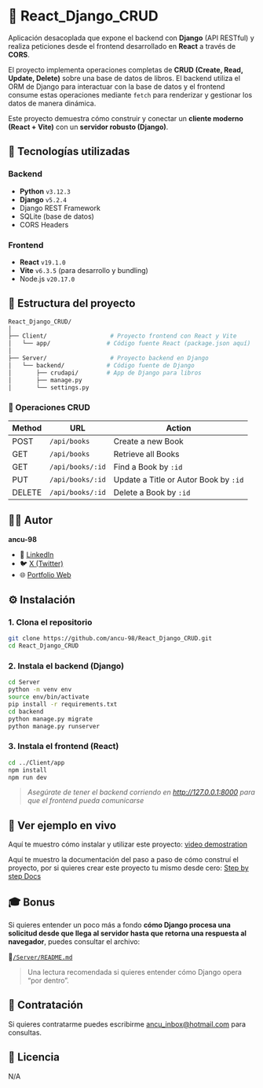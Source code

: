 # 📓 React_Django_CRUD

Aplicación desacoplada que expone el backend con **Django** (API RESTful) y realiza peticiones desde el frontend desarrollado en **React** a través de **CORS**.

El proyecto implementa operaciones completas de **CRUD (Create, Read, Update, Delete)** sobre una base de datos de libros. El backend utiliza el ORM de Django para interactuar con la base de datos y el frontend consume estas operaciones mediante `fetch` para renderizar y gestionar los datos de manera dinámica.

Este proyecto demuestra cómo construir y conectar un **cliente moderno (React + Vite)** con un **servidor robusto (Django)**.

## 🚀 Tecnologías utilizadas

### Backend
- **Python** `v3.12.3`
- **Django** `v5.2.4`
- Django REST Framework
- SQLite (base de datos)
- CORS Headers

### Frontend
- **React** `v19.1.0`
- **Vite** `v6.3.5` (para desarrollo y bundling)
- Node.js `v20.17.0`

## 🧱 Estructura del proyecto

```bash
React_Django_CRUD/
│
├── Client/                  # Proyecto frontend con React y Vite
│   └── app/                # Código fuente React (package.json aquí)
│
├── Server/                  # Proyecto backend en Django
│   └── backend/            # Código fuente de Django
│       ├── crudapi/        # App de Django para libros
│       ├── manage.py
│       └── settings.py
```

### 🔄 Operaciones CRUD

| **Method** | **URL**                      | **Action**                                      |
|------------|------------------------------|-------------------------------------------------|
| POST       | `/api/books`                 | Create a new Book                               |
| GET        | `/api/books`                 | Retrieve all Books                              |
| GET        | `/api/books/:id`             | Find a Book by `:id`                            |
| PUT        | `/api/books/:id`             | Update a Title or Autor Book by `:id`           |
| DELETE     | `/api/books/:id`             | Delete a Book by `:id`                          |

## 👨‍💻 Autor

**ancu-98**

- 💼 [LinkedIn](https://www.linkedin.com/in/ancu98)
- 🐦 [X (Twitter)](https://x.com/)
- 🌐 [Portfolio Web](https://ancu98-website.netlify.app/#)

## ⚙️ Instalación

### 1. Clona el repositorio

```bash
git clone https://github.com/ancu-98/React_Django_CRUD.git
cd React_Django_CRUD
```
### 2. Instala el backend (Django)

```bash
cd Server
python -m venv env
source env/bin/activate
pip install -r requirements.txt
cd backend
python manage.py migrate
python manage.py runserver
```

### 3. Instala el frontend (React)

```bash
cd ../Client/app
npm install
npm run dev
```
> *Asegúrate de tener el backend corriendo en http://127.0.0.1:8000 para que el frontend pueda comunicarse*

## 🎥 Ver ejemplo en vivo
Aquí te muestro cómo instalar y utilizar este proyecto:
[video demostration]()

Aquí te muestro la documentación del paso a paso de cómo construí el proyecto, por si quieres crear este proyecto tu mismo desde cero:
[Step by step Docs](https://atom-sardine-e14.notion.site/Books-CRUD-API-Shared-22a3afe76d71803a8449ef00f8ec4597)

## 🎓 Bonus
Si quieres entender un poco más a fondo **cómo Django procesa una solicitud desde que llega al servidor hasta que retorna una respuesta al navegador**, puedes consultar el archivo:

📁[`/Server/README.md`](./Server/README.md)
> Una lectura recomendada si quieres entender cómo Django opera “por dentro”.

## 📩 Contratación
Si quieres contratarme puedes escribirme ancu_inbox@hotmail.com para consultas.

## 🔐 Licencia
N/A